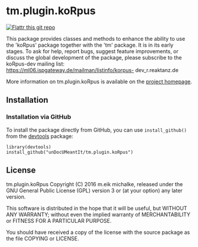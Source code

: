 # tm.plugin.koRpus

[![Flattr this git repo](https://api.flattr.com/button/flattr-badge-large.png)](https://flattr.com/submit/auto?user_id=m.eik&url=https://github.com/unDocUMeantIt/tm.plugin.koRpus&title=tm.plugin.koRpus&language=en_GB&tags=github&category=software)

This package provides classes and methods to enhance the ability to use the 'koRpus'
package together with the 'tm' package. It is in its early stages. To ask for help, report
bugs, suggest feature improvements, or discuss the global development of the package, please
subscribe to the koRpus-dev mailing list:
https://ml06.ispgateway.de/mailman/listinfo/korpus- dev_r.reaktanz.de

More information on tm.plugin.koRpus is available on the [project homepage](http://reaktanz.de/?c=hacking&s=koRpus).

## Installation

### Installation via GitHub

To install the package directly from GitHub, you can use `install_github()` from the [devtools](https://github.com/hadley/devtools) package:

```
library(devtools)
install_github("unDocUMeantIt/tm.plugin.koRpus")
```

## License

tm.plugin.koRpus Copyright (C) 2016 m.eik michalke, released under the
GNU General Public License (GPL) version 3 or (at your option) any later version.

This software is distributed in the hope that it will be useful, but
WITHOUT ANY WARRANTY; without even the implied warranty of MERCHANTABILITY
or FITNESS FOR A PARTICULAR PURPOSE.

You should have received a copy of the license with the
source package as the file COPYING or LICENSE.

